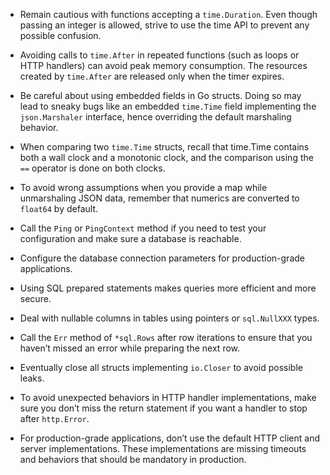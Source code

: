 - Remain cautious with functions accepting a `time.Duration`. Even though passing an integer is allowed, strive to use the time API to prevent any possible confusion.

-  Avoiding calls to `time.After` in repeated functions (such as loops or HTTP handlers) can avoid peak memory consumption. The resources created by `time.After` are released only when the timer expires.

- Be careful about using embedded fields in Go structs. Doing so may lead to sneaky bugs like an embedded `time.Time` field implementing the `json.Marshaler` interface, hence overriding the default marshaling behavior.

- When comparing two `time.Time` structs, recall that time.Time contains both a wall clock and a monotonic clock, and the comparison using the `==` operator is done on both clocks.

- To avoid wrong assumptions when you provide a map while unmarshaling JSON data, remember that numerics are converted to `float64` by default.

- Call the `Ping` or `PingContext` method if you need to test your configuration and make sure a database is reachable.

- Configure the database connection parameters for production-grade applications.

- Using SQL prepared statements makes queries more efficient and more secure.

- Deal with nullable columns in tables using pointers or `sql.NullXXX` types.

- Call the `Err` method of `*sql.Rows` after row iterations to ensure that you haven’t missed an error while preparing the next row.

- Eventually close all structs implementing `io.Closer` to avoid possible leaks.

- To avoid unexpected behaviors in HTTP handler implementations, make sure you don’t miss the return statement if you want a handler to stop after `http.Error`.

- For production-grade applications, don’t use the default HTTP client and server implementations. These implementations are missing timeouts and behaviors that should be mandatory in production.

